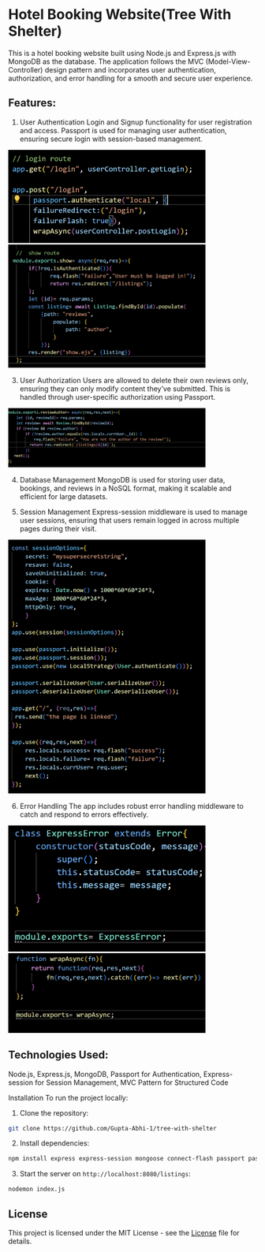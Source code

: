  # Hotel Booking Website(Tree With Shelter)
 
This is a hotel booking website built using Node.js and Express.js with MongoDB as the database. The application follows the MVC (Model-View-Controller) design pattern and incorporates user authentication, authorization, and error handling for a smooth and secure user experience.

## Features:
1. User Authentication
Login and Signup functionality for user registration and access.
Passport is used for managing user authentication, ensuring secure login with session-based management.
<img src="https://github.com/Gupta-Abhi-1/tree-with-shelter/blob/main/assets/images/login.png" width="400">
<img src="https://github.com/Gupta-Abhi-1/tree-with-shelter/blob/main/assets/images/userauthentication-show.png" width="400">

3. User Authorization
Users are allowed to delete their own reviews only, ensuring they can only modify content they’ve submitted.
This is handled through user-specific authorization using Passport.
<img src="https://github.com/Gupta-Abhi-1/tree-with-shelter/blob/main/assets/images/reviewauthorisation.png" width="400">

4. Database Management
MongoDB is used for storing user data, bookings, and reviews in a NoSQL format, making it scalable and efficient for large datasets.

5. Session Management
Express-session middleware is used to manage user sessions, ensuring that users remain logged in across multiple pages during their visit.
<img src="https://github.com/Gupta-Abhi-1/tree-with-shelter/blob/main/assets/images/sessions.png" width="400">

6. Error Handling
The app includes robust error handling middleware to catch and respond to errors effectively.
<img src="https://github.com/Gupta-Abhi-1/tree-with-shelter/blob/main/assets/images/express-error.png" width="400">
<img src="https://github.com/Gupta-Abhi-1/tree-with-shelter/blob/main/assets/images/wrapasyn.png" width="400">

## Technologies Used:
Node.js,
Express.js,
MongoDB,
Passport for Authentication,
Express-session for Session Management,
MVC Pattern for Structured Code

Installation
To run the project locally:

1. Clone the repository:
```bash
git clone https://github.com/Gupta-Abhi-1/tree-with-shelter
```

2. Install dependencies:
```bash
npm install express express-session mongoose connect-flash passport passport-local passport-local-mongoose
```

3. Start the server on ```http://localhost:8080/listings```:
```bash
nodemon index.js
```

## License
This project is licensed under the MIT License - see the [License](LICENSE) file for details.




